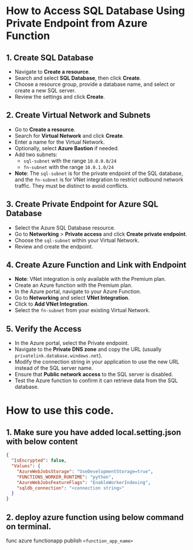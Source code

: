 # How to Access SQL Database Using Private Endpoint from Azure Function

## 1. Create SQL Database
- Navigate to **Create a resource**.
- Search and select **SQL Database**, then click **Create**.
- Choose a resource group, provide a database name, and select or create a new SQL server.
- Review the settings and click **Create**.

## 2. Create Virtual Network and Subnets
- Go to **Create a resource**.
- Search for **Virtual Network** and click **Create**.
- Enter a name for the Virtual Network.
- Optionally, select **Azure Bastion** if needed.
- Add two subnets:
  - `sql-subnet` with the range `10.0.0.0/24`
  - `fn-subnet` with the range `10.0.1.0/24`
- **Note**: The `sql-subnet` is for the private endpoint of the SQL database, and the `fn-subnet` is for VNet integration to restrict outbound network traffic. They must be distinct to avoid conflicts.

## 3. Create Private Endpoint for Azure SQL Database
- Select the Azure SQL Database resource.
- Go to **Networking** > **Private access** and click **Create private endpoint**.
- Choose the `sql-subnet` within your Virtual Network.
- Review and create the endpoint.

## 4. Create Azure Function and Link with Endpoint
- **Note**: VNet integration is only available with the Premium plan.
- Create an Azure function with the Premium plan.
- In the Azure portal, navigate to your Azure Function.
- Go to **Networking** and select **VNet Integration**.
- Click to **Add VNet Integration**.
- Select the `fn-subnet` from your existing Virtual Network.

## 5. Verify the Access
- In the Azure portal, select the Private endpoint.
- Navigate to the **Private DNS zone** and copy the URL (usually `privatelink.database.windows.net`).
- Modify the connection string in your application to use the new URL instead of the SQL server name.
- Ensure that **Public network access** to the SQL server is disabled.
- Test the Azure function to confirm it can retrieve data from the SQL database.

# How to use this code.
## 1. Make sure you have added local.setting.json with below content
```json
{
  "IsEncrypted": false,
  "Values": {
    "AzureWebJobsStorage": "UseDevelopmentStorage=true",
    "FUNCTIONS_WORKER_RUNTIME": "python",
    "AzureWebJobsFeatureFlags": "EnableWorkerIndexing",
    "sqldb_connection": "<connection string>"
  }
}
```

## 2. deploy azure function using below command on terminal.
func azure functionapp publish `<function_app_name>`

